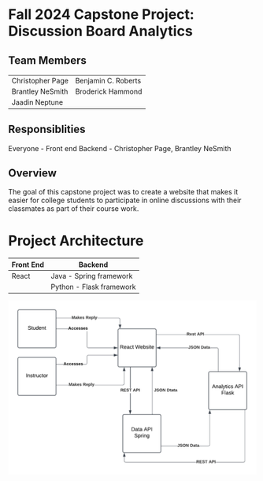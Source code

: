 # Fall 2024 Capstone Project: Discussion Board Analytics

## Team Members
|                |                    |
|----------------|--------------------|
|Christopher Page| Benjamin C. Roberts|
|Brantley NeSmith| Broderick Hammond|
|Jaadin Neptune| |

## Responsiblities
Everyone - Front end
Backend - Christopher Page, Brantley NeSmith

## Overview
The goal of this capstone project was to create a website that makes it easier for college students to participate in online discussions with their classmates as part of their  course work. 

# Project Architecture

| Front End | Backend
|---------- | -------|
| React     | Java - Spring framework |
|           | Python - Flask framework|

![](./screenshots/arch.png)


